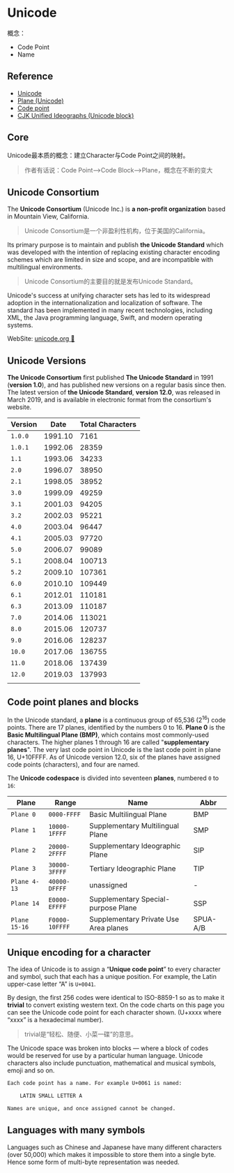 # Unicode

概念：

- Code Point
- Name

## Reference

- [Unicode](https://en.wikipedia.org/wiki/Unicode)
- [Plane (Unicode)](https://en.wikipedia.org/wiki/Plane_(Unicode))
- [Code point](https://en.wikipedia.org/wiki/Code_point)
- [CJK Unified Ideographs (Unicode block)](https://en.wikipedia.org/wiki/CJK_Unified_Ideographs_(Unicode_block))

## Core

Unicode最本质的概念：建立Character与Code Point之间的映射。

> 作者有话说：Code Point-->Code Block-->Plane，概念在不断的变大


## Unicode Consortium

The **Unicode Consortium** (Unicode Inc.) is **a non-profit organization** based in Mountain View, California.

> Unicode Consortium是一个非盈利性机构，位于美国的California。

Its primary purpose is to maintain and publish **the Unicode Standard** which was developed with the intention of replacing existing character encoding schemes which are limited in size and scope, and are incompatible with multilingual environments. 

> Unicode Consortium的主要目的就是发布Unicode Standard。

Unicode's success at unifying character sets has led to its widespread adoption in the internationalization and localization of software. The standard has been implemented in many recent technologies, including XML, the Java programming language, Swift, and modern operating systems.

WebSite: [unicode.org :link:](https://unicode.org/)

## Unicode Versions

**The Unicode Consortium** first published **The Unicode Standard** in 1991 (**version 1.0**), and has published new versions on a regular basis since then. The latest version of **the Unicode Standard**, **version 12.0**, was released in March 2019, and is available in electronic format from the consortium's website.

| Version | Date    | Total Characters |
| ------- | ------- | ---------------- |
| `1.0.0` | 1991.10 | 7161             |
| `1.0.1` | 1992.06 | 28359            |
| `1.1`   | 1993.06 | 34233            |
| `2.0`   | 1996.07 | 38950            |
| `2.1`   | 1998.05 | 38952            |
| `3.0`   | 1999.09 | 49259            |
| `3.1`   | 2001.03 | 94205            |
| `3.2`   | 2002.03 | 95221            |
| `4.0`   | 2003.04 | 96447            |
| `4.1`   | 2005.03 | 97720            |
| `5.0`   | 2006.07 | 99089            |
| `5.1`   | 2008.04 | 100713           |
| `5.2`   | 2009.10 | 107361           |
| `6.0`   | 2010.10 | 109449           |
| `6.1`   | 2012.01 | 110181           |
| `6.3`   | 2013.09 | 110187           |
| `7.0`   | 2014.06 | 113021           |
| `8.0`   | 2015.06 | 120737           |
| `9.0`   | 2016.06 | 128237           |
| `10.0`  | 2017.06 | 136755           |
| `11.0`  | 2018.06 | 137439           |
| `12.0`  | 2019.03 | 137993           |
|         |         |                  |

## Code point planes and blocks

In the Unicode standard, a **plane** is a continuous group of 65,536 (2<sup>16</sup>) code points. There are 17 planes, identified by the numbers 0 to 16. **Plane 0** is the **Basic Multilingual Plane (BMP)**, which contains most commonly-used characters. The higher planes 1 through 16 are called "**supplementary planes**". The very last code point in Unicode is the last code point in plane 16, U+10FFFF. As of Unicode version 12.0, six of the planes have assigned code points (characters), and four are named.

The **Unicode codespace** is divided into seventeen **planes**, numbered `0` to `16`:

| Plane         | Range          | Name                                   | Abbr     |
| ------------- | -------------- | -------------------------------------- | -------- |
| `Plane 0`     | `0000-FFFF`    | Basic Multilingual Plane               | BMP      |
| `Plane 1`     | `10000-1FFFF`  | Supplementary Multilingual Plane       | SMP      |
| `Plane 2`     | `20000-2FFFF`  | Supplementary Ideographic Plane        | SIP      |
| `Plane 3`     | `30000-3FFFF`  | Tertiary Ideographic Plane             | TIP      |
| `Plane 4-13`  | `40000-DFFFF`  | unassigned                             | -        |
| `Plane 14`    | `E0000-EFFFF`  | Supplement­ary Special-purpose Plane   | SSP      |
| `Plane 15-16` | `F0000-10FFFF` | Supplement­ary Private Use Area planes | SPUA-A/B |



## Unique encoding for a character

The idea of Unicode is to assign a “**Unique code point**” to every character and symbol, such that each has a unique position. For example, the Latin upper-case letter “A” is `U+0041`.

By design, the first 256 codes were identical to ISO-8859-1 so as to make it **trivial** to convert existing western text. On the code charts on this page you can see the Unicode code point for each character shown. (U+xxxx where “xxxx” is a hexadecimal number).

> trivial是“轻松、随便、小菜一碟”的意思。

The Unicode space was broken into blocks — where a block of codes would be reserved for use by a particular human language. Unicode characters also include punctuation, mathematical and musical symbols, emoji and so on.

```txt
Each code point has a name. For example U+0061 is named:

    LATIN SMALL LETTER A

Names are unique, and once assigned cannot be changed.
```

## Languages with many symbols

Languages such as Chinese and Japanese have many different characters (over 50,000) which makes it impossible to store them into a single byte. Hence some form of multi-byte representation was needed.





